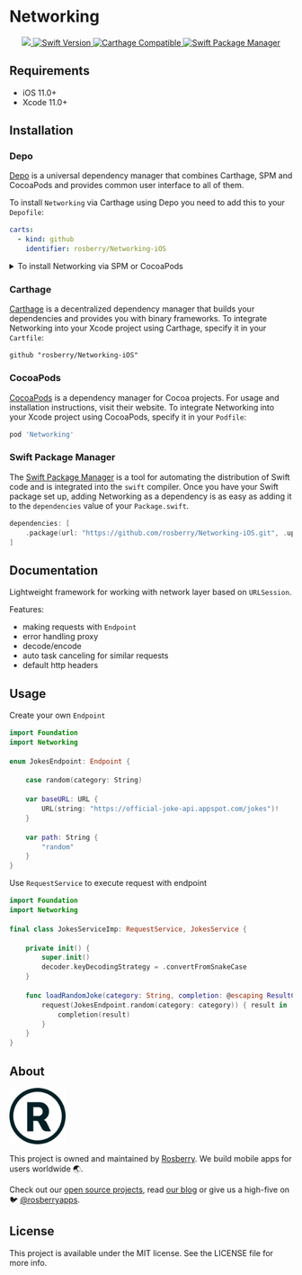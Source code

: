 # Networking
<p align="center">
    <a href="https://github.com/rosberry/Networking/actions">
      <img src="https://github.com/rosberry/Networking/workflows/Build/badge.svg" />
    </a>
    <a href="https://swift.org/">
        <img src="https://img.shields.io/badge/swift-5.0-orange.svg" alt="Swift Version" />
    </a>
    <a href="https://github.com/Carthage/Carthage">
        <img src="https://img.shields.io/badge/Carthage-compatible-green.svg" alt="Carthage Compatible" />
    </a>
    <a href="https://github.com/apple/swift-package-manager">
        <img src="https://img.shields.io/badge/spm-compatible-brightgreen.svg?style=flat" alt="Swift Package Manager" />
    </a>
</p>

## Requirements

- iOS 11.0+
- Xcode 11.0+

## Installation

### Depo

[Depo](https://github.com/rosberry/depo) is a universal dependency manager that combines Carthage, SPM and CocoaPods and provides common user interface to all of them.

To install `Networking` via Carthage using Depo you need to add this to your `Depofile`:
```yaml
carts:
  - kind: github
    identifier: rosberry/Networking-iOS
```

<details>
  <summary>To install Networking via SPM or CocoaPods</summary>

  #### Via SPM
  Add this to your Depofile:

  ```yaml
  swiftPackages:
    - name: Networking-iOS
      url: https://github.com/rosberry/Networking-iOS.git
      version:
        operation: upToNextMajor
        value: 1.0.0
  ```
  
  #### Via CocoaPods
  Add this to your Depofile:
  
  ```yaml
  pods:
    - name: Networking
  ```
</details>

### Carthage

[Carthage](https://github.com/Carthage/Carthage) is a decentralized dependency manager that builds your dependencies and provides you with binary frameworks. To integrate Networking into your Xcode project using Carthage, specify it in your `Cartfile`:

```ogdl
github "rosberry/Networking-iOS"
```

### CocoaPods

[CocoaPods](https://cocoapods.org) is a dependency manager for Cocoa projects. For usage and installation instructions, visit their website. To integrate Networking into your Xcode project using CocoaPods, specify it in your `Podfile`:

```ruby
pod 'Networking'
```

### Swift Package Manager

The [Swift Package Manager](https://swift.org/package-manager/) is a tool for automating the distribution of Swift code and is integrated into the `swift` compiler. Once you have your Swift package set up, adding Networking as a dependency is as easy as adding it to the `dependencies` value of your `Package.swift`.

```swift
dependencies: [
    .package(url: "https://github.com/rosberry/Networking-iOS.git", .upToNextMajor(from: "1.0.0"))
]
```

## Documentation

Lightweight framework for working with network layer based on `URLSession`.

Features:
- making requests with `Endpoint`
- error handling proxy
- decode/encode
- auto task canceling for similar requests
- default http headers

## Usage

Create your own `Endpoint`

```swift
import Foundation
import Networking

enum JokesEndpoint: Endpoint {

    case random(category: String)

    var baseURL: URL {
        URL(string: "https://official-joke-api.appspot.com/jokes")!
    }

    var path: String {
        "random"
    }
}
```

Use `RequestService` to execute request with endpoint

```swift
import Foundation
import Networking

final class JokesServiceImp: RequestService, JokesService {

    private init() {
        super.init()
        decoder.keyDecodingStrategy = .convertFromSnakeCase
    }

    func loadRandomJoke(category: String, completion: @escaping ResultCompletion<Joke>) {
        request(JokesEndpoint.random(category: category)) { result in
            completion(result)
        }
    }
}
```

## About

<img src="https://github.com/rosberry/Foundation/blob/master/Assets/full_logo.png?raw=true" height="100" />

This project is owned and maintained by [Rosberry](http://rosberry.com). We build mobile apps for users worldwide 🌏.

Check out our [open source projects](https://github.com/rosberry), read [our blog](https://medium.com/@Rosberry) or give us a high-five on 🐦 [@rosberryapps](http://twitter.com/RosberryApps).

## License

This project is available under the MIT license. See the LICENSE file for more info.
